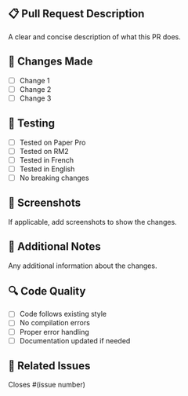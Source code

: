 ## 📋 Pull Request Description
A clear and concise description of what this PR does.

## 🔄 Changes Made
- [ ] Change 1
- [ ] Change 2
- [ ] Change 3

## 🧪 Testing
- [ ] Tested on Paper Pro
- [ ] Tested on RM2
- [ ] Tested in French
- [ ] Tested in English
- [ ] No breaking changes

## 📸 Screenshots
If applicable, add screenshots to show the changes.

## 📝 Additional Notes
Any additional information about the changes.

## 🔍 Code Quality
- [ ] Code follows existing style
- [ ] No compilation errors
- [ ] Proper error handling
- [ ] Documentation updated if needed

## 🎯 Related Issues
Closes #(issue number)
